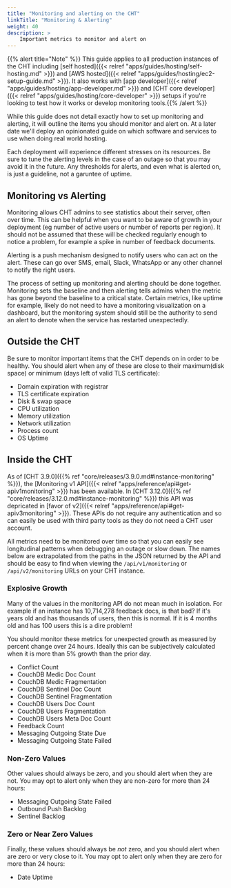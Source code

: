 ```yaml
---
title: "Monitoring and alerting on the CHT"
linkTitle: "Monitoring & Alerting"
weight: 40
description: >
    Important metrics to monitor and alert on
---
```


{{% alert title="Note" %}} This guide applies to all production instances of the CHT including [self hosted]({{< relref "apps/guides/hosting/self-hosting.md" >}}) and [AWS hosted]({{< relref "apps/guides/hosting/ec2-setup-guide.md" >}}). It also works with [app developer]({{< relref "apps/guides/hosting/app-developer.md" >}}) and [CHT core developer]({{< relref "apps/guides/hosting/core-developer" >}}) setups if you're looking to test how it works or develop monitoring tools.{{% /alert %}}

While this guide does not detail exactly how to set up monitoring and alerting, it will outline the items you should monitor and alert on.  At a later date we'll deploy an opinionated guide on which software and services to use when doing real world hosting.

Each deployment will experience different stresses on its resources.  Be sure to tune the alerting levels in the case of an outage so that you may avoid it in the future. Any thresholds for alerts, and even what is alerted on, is just a guideline, not a garuntee of uptime.

## Monitoring vs Alerting

Monitoring allows CHT admins to see statistics about their server, often over time.  This can be helpful when you want to be aware of growth in your deployment (eg number of active users or number of reports per region). It should not be assumed that these will be checked regularly enough to notice a problem, for example a spike in number of feedback documents.

Alerting is a push mechanism designed to notify users who can act on the alert. These can go over SMS, email, Slack, WhatsApp or any other channel to notify the right users. 

The process of setting up monitoring and alerting should be done together. Monitoring sets the baseline and then alerting tells admins when the metric has gone beyond the baseline to a critical state. Certain metrics, like uptime for example, likely do not need to have a monitoring visualization on a dashboard, but the monitoring system should still be the authority to send an alert to denote when the service has restarted unexpectedly.

## Outside the CHT

Be sure to monitor important items that the CHT depends on in order to be healthy. You should alert when any of these are close to their maximum(disk space)  or minimum (days left of valid TLS certificate):

* Domain expiration with registrar
* TLS certificate expiration 
* Disk & swap space
* CPU utilization
* Memory utilization
* Network utilization
* Process count
* OS Uptime

## Inside the CHT

As of [CHT 3.9.0]({{% ref "core/releases/3.9.0.md#instance-monitoring" %}}), the [Monitoring v1 API]({{< relref "apps/reference/api#get-apiv1monitoring" >}}) has been available. In  [CHT 3.12.0]({{% ref "core/releases/3.12.0.md#instance-monitoring" %}}) this API was depricated in [favor of v2]({{< relref "apps/reference/api#get-apiv3monitoring" >}}). These APIs do not require any authentication and so can easily be used with third party tools as they do not need a CHT user account.

All metrics need to be monitored over time so that you can easily see longitudinal patterns when debugging an outage or slow down. The names below are extrapolated from the paths in the JSON returned by the API and should be easy to find when viewing the `/api/v1/monitoring` or `/api/v2/monitoring` URLs on your CHT instance.

### Explosive Growth

Many of the values in the monitoring API do not mean much in isolation. For example if an instance has 10,714,278 feedback docs, is that bad?  If it's years old and has thousands of users, then this is normal.  If it is 4 months old and has 100 users this is a dire problem! 

You should monitor these metrics for unexpected growth as measured by percent change over 24 hours. Ideally this can be subjectively calculated when it is more than 5% growth than the prior day. 

* Conflict Count
* CouchDB Medic Doc Count
* CouchDB Medic Fragmentation
* CouchDB Sentinel Doc Count
* CouchDB Sentinel Fragmentation
* CouchDB Users Doc Count
* CouchDB Users Fragmentation
* CouchDB Users Meta Doc Count
* Feedback Count
* Messaging Outgoing State Due
* Messaging Outgoing State Failed

### Non-Zero Values

Other values should always be zero, and you should alert when they are not. You may opt to alert only when they are non-zero for more than 24 hours:

* Messaging Outgoing State Failed
* Outbound Push Backlog
* Sentinel Backlog

### Zero or Near Zero Values

Finally, these values should always be _not_ zero, and you should alert when are zero or very close to it.  You may opt to alert only when they are zero for more than 24 hours:

* Date Uptime
